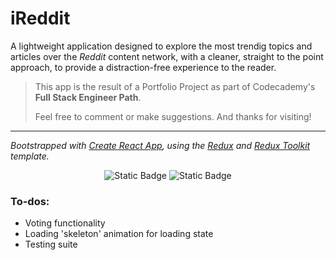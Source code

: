 # iReddit

A lightweight application designed to explore the most trendig topics and articles over the _Reddit_ content network, with a cleaner, straight to the point approach, to provide a distraction-free experience to the reader.

>This app is the result of a Portfolio Project as part of Codecademy's **Full Stack Engineer Path**.
>
>Feel free to comment or make suggestions. And thanks for visiting!

---
_Bootstrapped with [Create React App](https://github.com/facebook/create-react-app), using the [Redux](https://redux.js.org/) and [Redux Toolkit](https://redux-toolkit.js.org/) template._

<div style="text-align: center;">

![Static Badge](https://img.shields.io/badge/React-v._18-blue?style=plastic) 
![Static Badge](https://img.shields.io/badge/Redux-v._8-764ABC?style=plastic)

</div>

### To-dos:
- Voting functionality
- Loading 'skeleton' animation for loading state
- Testing suite